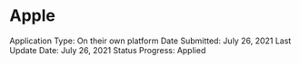 # Apple

Application Type: On their own platform
Date Submitted: July 26, 2021
Last Update Date: July 26, 2021
Status Progress: Applied